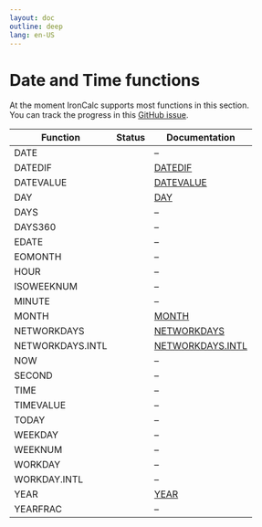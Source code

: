 ```yaml
---
layout: doc
outline: deep
lang: en-US
---
```


# Date and Time functions

At the moment IronCalc supports most functions in this section.  
You can track the progress in this [GitHub issue](https://github.com/ironcalc/IronCalc/issues/48).

| Function         | Status                                         | Documentation |
| ---------------- | ---------------------------------------------- | ------------- |
| DATE             | <Badge type="tip" text="Available" />          | –             |
| DATEDIF          | <Badge type="tip" text="Available" />          | [DATEDIF](date_and_time/datedif) |
| DATEVALUE        | <Badge type="tip" text="Available" />          | [DATEVALUE](date_and_time/datevalue) |
| DAY              | <Badge type="tip" text="Available" />          | [DAY](date_and_time/day) |
| DAYS             | <Badge type="tip" text="Available" />          | –             |
| DAYS360          | <Badge type="tip" text="Available" />          | –             |
| EDATE            | <Badge type="tip" text="Available" />          | –             |
| EOMONTH          | <Badge type="tip" text="Available" />          | –             |
| HOUR             | <Badge type="tip" text="Available" />          | –             |
| ISOWEEKNUM       | <Badge type="tip" text="Available" />          | –             |
| MINUTE           | <Badge type="tip" text="Available" />          | –             |
| MONTH            | <Badge type="tip" text="Available" />          | [MONTH](date_and_time/month) |
| NETWORKDAYS      | <Badge type="tip" text="Available" />          | [NETWORKDAYS](date_and_time/networkdays) |
| NETWORKDAYS.INTL | <Badge type="tip" text="Available" />          | [NETWORKDAYS.INTL](date_and_time/networkdays.intl) |
| NOW              | <Badge type="tip" text="Available" />          | –             |
| SECOND           | <Badge type="tip" text="Available" />          | –             |
| TIME             | <Badge type="tip" text="Available" />          | –             |
| TIMEVALUE        | <Badge type="tip" text="Available" />          | –             |
| TODAY            | <Badge type="tip" text="Available" />          | –             |
| WEEKDAY          | <Badge type="tip" text="Available" />          | –             |
| WEEKNUM          | <Badge type="tip" text="Available" />          | –             |
| WORKDAY          | <Badge type="tip" text="Available" />          | –             |
| WORKDAY.INTL     | <Badge type="tip" text="Available" />          | –             |
| YEAR             | <Badge type="tip" text="Available" />          | [YEAR](date_and_time/year) |
| YEARFRAC         | <Badge type="tip" text="Available" />          | –             |
